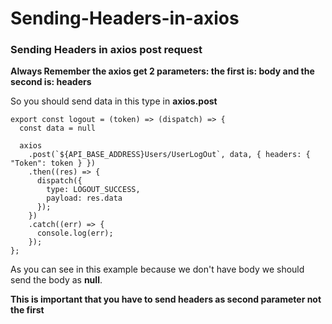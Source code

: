 # Sending-Headers-in-axios

### Sending Headers in axios post request

**Always Remember the axios get 2 parameters: the first is: body and the second is: headers**

So you should send data in this type in **axios.post**

```
export const logout = (token) => (dispatch) => {
  const data = null

  axios
    .post(`${API_BASE_ADDRESS}Users/UserLogOut`, data, { headers: { "Token": token } })
    .then((res) => {
      dispatch({
        type: LOGOUT_SUCCESS,
        payload: res.data
      });
    })
    .catch((err) => {
      console.log(err);
    });
};
```

As you can see in this example because we don't have body we should send the body as **null**.

**This is important that you have to send headers as second parameter not the first**
